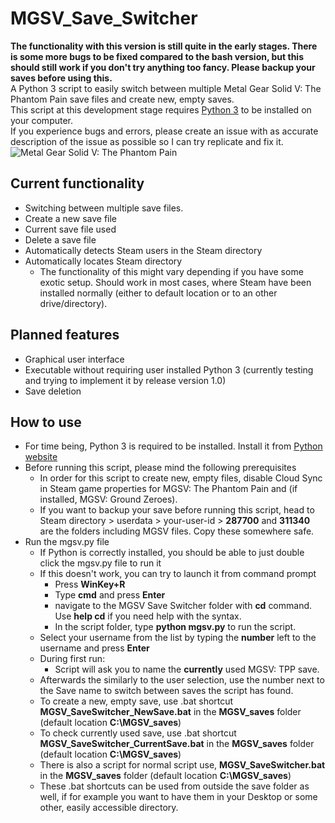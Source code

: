# MGSV_Save_Switcher
**The functionality with this version is still quite in the early stages. There is some more bugs to be fixed compared to the bash version, but this should still work if you don't try anything too fancy. Please backup your saves before using this.**  
A Python 3 script to easily switch between multiple Metal Gear Solid V: The Phantom Pain save files and create new, empty saves.  
This script at this development stage requires [Python 3](https://www.python.org/) to be installed on your computer.  
If you experience bugs and errors, please create an issue with as accurate description of the issue as possible so I can try replicate and fix it.  
![Metal Gear Solid V: The Phantom Pain](http://static.gosunoob.com/img/1/2015/08/mgsv-the-phantom-pain-tips.jpg)
## Current functionality
* Switching between multiple save files.
* Create a new save file
* Current save file used
* Delete a save file
* Automatically detects Steam users in the Steam directory
* Automatically locates Steam directory
  * The functionality of this might vary depending if you have some exotic setup. Should work in most cases, where Steam have been installed normally (either to default location or to an other drive/directory).
## Planned features
* Graphical user interface
* Executable without requiring user installed Python 3 (currently testing and trying to implement it by release version 1.0)
* Save deletion
## How to use
* For time being, Python 3 is required to be installed. Install it from [Python website](https://www.python.org/)
* Before running this script, please mind the following prerequisites
  * In order for this script to create new, empty files, disable Cloud Sync in Steam game properties for MGSV: The Phantom Pain and (if installed, MGSV: Ground Zeroes).
  * If you want to backup your save before running this script, head to Steam directory > userdata > your-user-id > **287700** and **311340** are the folders including MGSV files. Copy these somewhere safe.
* Run the mgsv.py file
  * If Python is correctly installed, you should be able to just double click the mgsv.py file to run it
  * If this doesn't work, you can try to launch it from command prompt
    * Press **WinKey+R**
    * Type **cmd** and press **Enter**
    * navigate to the MGSV Save Switcher folder with **cd** command. Use **help cd** if you need help with the syntax.
    * In the script folder, type **python mgsv.py** to run the script.
  * Select your username from the list by typing the **number** left to the username and press **Enter**
  * During first run:
    * Script will ask you to name the **currently** used MGSV: TPP save.
  * Afterwards the similarly to the user selection, use the number next to the Save name to switch between saves the script has found.
  * To create a new, empty save, use .bat shortcut **MGSV\_SaveSwitcher\_NewSave.bat** in the **MGSV_saves** folder (default location **C:\\MGSV\_saves**)
  * To check currently used save, use .bat shortcut **MGSV\_SaveSwitcher\_CurrentSave.bat** in the **MGSV_saves** folder (default location **C:\\MGSV\_saves**)
  * There is also a script for normal script use, **MGSV\_SaveSwitcher.bat** in the **MGSV_saves** folder (default location **C:\\MGSV\_saves**)
  * These .bat shortcuts can be used from outside the save folder as well, if for example you want to have them in your Desktop or some other, easily accessible directory.
